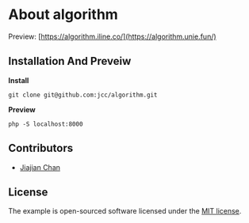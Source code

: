 # About algorithm

Preview: [https://algorithm.iline.co/](https://algorithm.unie.fun/)

## Installation And Preveiw

**Install**

```shell
git clone git@github.com:jcc/algorithm.git
```

**Preview**
```shell
php -S localhost:8000
```

## Contributors

- [Jiajian Chan](http://github.com/jcc)

## License

The example is open-sourced software licensed under the [MIT license](http://opensource.org/licenses/MIT).

